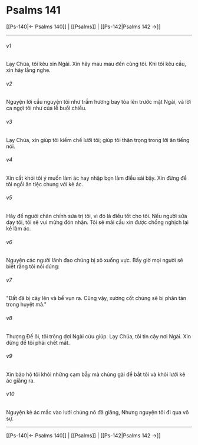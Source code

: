 # Psalms 141

[[Ps-140|← Psalms 140]] | [[Psalms]] | [[Ps-142|Psalms 142 →]]
***



###### v1 
Lạy Chúa, tôi kêu xin Ngài. Xin hãy mau mau đến cùng tôi. Khi tôi kêu cầu, xin hãy lắng nghe. 

###### v2 
Nguyện lời cầu nguyện tôi như trầm hương bay tỏa lên trước mặt Ngài, và lời ca ngợi tôi như của lễ buổi chiều. 

###### v3 
Lạy Chúa, xin giúp tôi kiềm chế lưỡi tôi; giúp tôi thận trọng trong lời ăn tiếng nói. 

###### v4 
Xin cất khỏi tôi ý muốn làm ác hay nhập bọn làm điều sái bậy. Xin đừng để tôi ngồi ăn tiệc chung với kẻ ác. 

###### v5 
Hãy để người chân chính sửa trị tôi, vì đó là điều tốt cho tôi. Nếu người sửa dạy tôi, tôi sẽ vui mừng đón nhận. Tôi sẽ mãi cầu xin được chống nghịch lại kẻ làm ác. 

###### v6 
Nguyện các người lãnh đạo chúng bị xô xuống vực. Bấy giờ mọi người sẽ biết rằng tôi nói đúng: 

###### v7 
"Đất đã bị cày lên và bể vụn ra. Cũng vậy, xương cốt chúng sẽ bị phân tán trong huyệt mả." 

###### v8 
Thượng Đế ôi, tôi trông đợi Ngài cứu giúp. Lạy Chúa, tôi tin cậy nơi Ngài. Xin đừng để tôi phải chết mất. 

###### v9 
Xin bảo hộ tôi khỏi những cạm bẫy mà chúng gài để bắt tôi và khỏi lưới kẻ ác giăng ra. 

###### v10 
Nguyện kẻ ác mắc vào lưới chúng nó đã giăng, Nhưng nguyện tôi đi qua vô sự.

***
[[Ps-140|← Psalms 140]] | [[Psalms]] | [[Ps-142|Psalms 142 →]]
